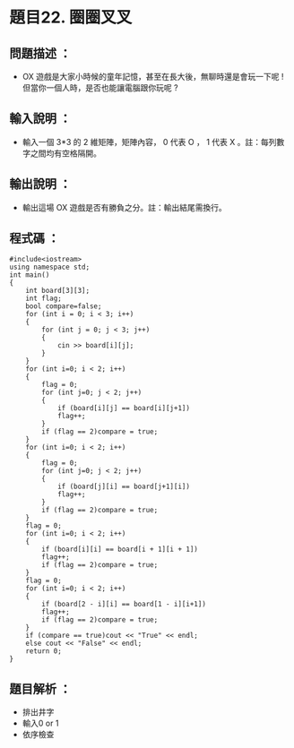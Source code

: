 # 題目22. 圈圈叉叉

## 問題描述 ：

* OX 遊戲是大家小時候的童年記憶，甚至在長大後，無聊時還是會玩一下呢 ! 但當你一個人時，是否也能讓電腦跟你玩呢 ?

## 輸入說明 ：

* 輸入一個 3*3 的 2 維矩陣，矩陣內容， 0 代表 O ， 1 代表 X 。註：每列數字之間均有空格隔開。

## 輸出說明 ：

* 輸出這場 OX 遊戲是否有勝負之分。註：輸出結尾需換行。

## 程式碼 ：


    #include<iostream>   
    using namespace std;   
    int main()   
    {   
        int board[3][3];  
        int flag;   
        bool compare=false;   
        for (int i = 0; i < 3; i++) 
        {   
            for (int j = 0; j < 3; j++) 
            {   
                cin >> board[i][j]; 
            }   
        }     
        for (int i=0; i < 2; i++) 
        {   
            flag = 0;   
            for (int j=0; j < 2; j++) 
            {   
                if (board[i][j] == board[i][j+1])
                flag++;
            }   
            if (flag == 2)compare = true;   
        }   
        for (int i=0; i < 2; i++) 
        {   
            flag = 0;   
            for (int j=0; j < 2; j++) 
            {   
                if (board[j][i] == board[j+1][i])
                flag++;   
            }   
            if (flag == 2)compare = true;   
        }   
        flag = 0;   
        for (int i=0; i < 2; i++) 
        {    
            if (board[i][i] == board[i + 1][i + 1])
            flag++;   
            if (flag == 2)compare = true;   
        }   
        flag = 0;   
        for (int i=0; i < 2; i++) 
        {
            if (board[2 - i][i] == board[1 - i][i+1])
            flag++;   
            if (flag == 2)compare = true;   
        }   
        if (compare == true)cout << "True" << endl;   
        else cout << "False" << endl;   
        return 0;   
    }  


## 題目解析 ：

*  排出井字
*  輸入0 or 1
*  依序檢查
